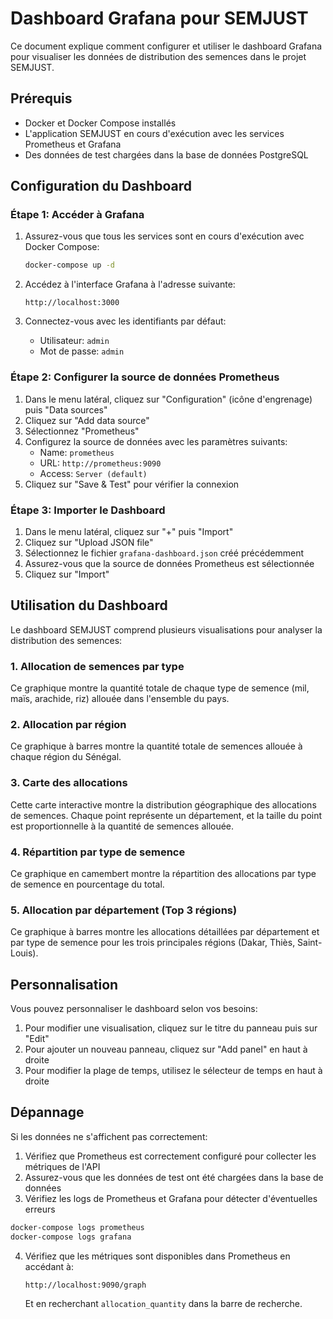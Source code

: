 # Dashboard Grafana pour SEMJUST

Ce document explique comment configurer et utiliser le dashboard Grafana pour visualiser les données de distribution des semences dans le projet SEMJUST.

## Prérequis

- Docker et Docker Compose installés
- L'application SEMJUST en cours d'exécution avec les services Prometheus et Grafana
- Des données de test chargées dans la base de données PostgreSQL

## Configuration du Dashboard

### Étape 1: Accéder à Grafana

1. Assurez-vous que tous les services sont en cours d'exécution avec Docker Compose:
   ```bash
   docker-compose up -d
   ```

2. Accédez à l'interface Grafana à l'adresse suivante:
   ```
   http://localhost:3000
   ```

3. Connectez-vous avec les identifiants par défaut:
   - Utilisateur: `admin`
   - Mot de passe: `admin`

### Étape 2: Configurer la source de données Prometheus

1. Dans le menu latéral, cliquez sur "Configuration" (icône d'engrenage) puis "Data sources"
2. Cliquez sur "Add data source"
3. Sélectionnez "Prometheus"
4. Configurez la source de données avec les paramètres suivants:
   - Name: `prometheus`
   - URL: `http://prometheus:9090`
   - Access: `Server (default)`
5. Cliquez sur "Save & Test" pour vérifier la connexion

### Étape 3: Importer le Dashboard

1. Dans le menu latéral, cliquez sur "+" puis "Import"
2. Cliquez sur "Upload JSON file"
3. Sélectionnez le fichier `grafana-dashboard.json` créé précédemment
4. Assurez-vous que la source de données Prometheus est sélectionnée
5. Cliquez sur "Import"

## Utilisation du Dashboard

Le dashboard SEMJUST comprend plusieurs visualisations pour analyser la distribution des semences:

### 1. Allocation de semences par type

Ce graphique montre la quantité totale de chaque type de semence (mil, maïs, arachide, riz) allouée dans l'ensemble du pays.

### 2. Allocation par région

Ce graphique à barres montre la quantité totale de semences allouée à chaque région du Sénégal.

### 3. Carte des allocations

Cette carte interactive montre la distribution géographique des allocations de semences. Chaque point représente un département, et la taille du point est proportionnelle à la quantité de semences allouée.

### 4. Répartition par type de semence

Ce graphique en camembert montre la répartition des allocations par type de semence en pourcentage du total.

### 5. Allocation par département (Top 3 régions)

Ce graphique à barres montre les allocations détaillées par département et par type de semence pour les trois principales régions (Dakar, Thiès, Saint-Louis).

## Personnalisation

Vous pouvez personnaliser le dashboard selon vos besoins:

1. Pour modifier une visualisation, cliquez sur le titre du panneau puis sur "Edit"
2. Pour ajouter un nouveau panneau, cliquez sur "Add panel" en haut à droite
3. Pour modifier la plage de temps, utilisez le sélecteur de temps en haut à droite

## Dépannage

Si les données ne s'affichent pas correctement:

1. Vérifiez que Prometheus est correctement configuré pour collecter les métriques de l'API
2. Assurez-vous que les données de test ont été chargées dans la base de données
3. Vérifiez les logs de Prometheus et Grafana pour détecter d'éventuelles erreurs

```bash
docker-compose logs prometheus
docker-compose logs grafana
```

4. Vérifiez que les métriques sont disponibles dans Prometheus en accédant à:
   ```
   http://localhost:9090/graph
   ```
   Et en recherchant `allocation_quantity` dans la barre de recherche.